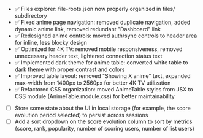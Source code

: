 - ✅ Files explorer: file-roots.json now properly organized in files/ subdirectory
- ✅ Fixed anime page navigation: removed duplicate navigation, added dynamic anime link, removed redundant "Dashboard" link
- ✅ Redesigned anime controls: moved auth/sync controls to header area for inline, less blocky design
- ✅ Optimized for 4K TV: removed mobile responsiveness, removed unnecessary header text, lightened connection status text
- ✅ Implemented dark theme for anime table: converted white table to dark theme with proper contrast and colors
- ✅ Improved table layout: removed "Showing X anime" text, expanded max-width from 1400px to 2560px for better 4K TV utilization
- ✅ Refactored CSS organization: moved AnimeTable styles from JSX to CSS module (AnimeTable.module.css) for better maintainability
- [ ] Store some state about the UI in local storage (for example, the score evolution period selected) to persist across sessions
- [ ] Add a sort dropdown on the score evolution column to sort by metrics (score, rank, popularity, number of scoring users, number of list users)
